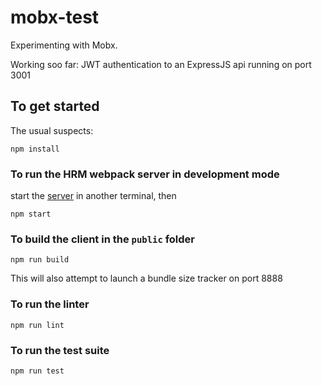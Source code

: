 # mobx-test
Experimenting with Mobx.

Working soo far: JWT authentication to an ExpressJS api running on port 3001

## To get started
The usual suspects:
```
npm install
```

### To run the HRM webpack server in development mode

start the [server](https://github.com/bidossessi/mobx-test-server) in another terminal, then
```
npm start
```

### To build the client in the `public` folder
```
npm run build
```
This will also attempt to launch a bundle size tracker on port 8888

### To run the linter
```
npm run lint
```

### To run the test suite
```
npm run test
```

